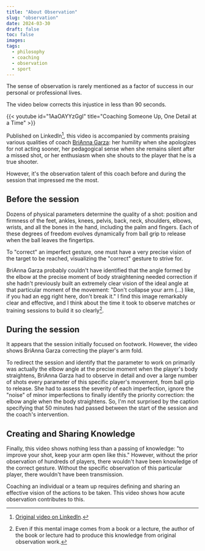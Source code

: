 ```yaml
---
title: "About Observation"
slug: "observation"
date: 2024-03-30
draft: false
toc: false
images:
tags:
  - philosophy
  - coaching
  - observation
  - sport
---
```

The sense of observation is rarely mentioned as a factor of success in our personal or professional lives.

The video below corrects this injustice in less than 90 seconds.

{{< youtube id="1AaOAYYzGgI" title="Coaching Someone Up, One Detail at a Time" >}}

Published on LinkedIn[^1], this video is accompanied by comments praising various qualities of coach [BriAnna Garza](https://shootersxshoot70.training/): her humility when she apologizes for not acting sooner, her pedagogical sense when she remains silent after a missed shot, or her enthusiasm when she shouts to the player that he is a true shooter.

However, it's the observation talent of this coach before and during the session that impressed me the most.


## Before the session
Dozens of physical parameters determine the quality of a shot: position and firmness of the feet, ankles, knees, pelvis, back, neck, shoulders, elbows, wrists, and all the bones in the hand, including the palm and fingers. Each of these degrees of freedom evolves dynamically from ball grip to release when the ball leaves the fingertips.

To "correct" an imperfect gesture, one must have a very precise vision of the target to be reached, visualizing the "correct" gesture to strive for.

BriAnna Garza probably couldn't have identified that the angle formed by the elbow at the precise moment of body straightening needed correction if she hadn't previously built an extremely clear vision of the ideal angle at that particular moment of the movement: "Don't collapse your arm (...) like, if you had an egg right here, don't break it." I find this image remarkably clear and effective, and I think about the time it took to observe matches or training sessions to build it so clearly[^2].


## During the session
It appears that the session initially focused on footwork. However, the video shows BriAnna Garza correcting the player's arm fold.

To redirect the session and identify that the parameter to work on primarily was actually the elbow angle at the precise moment when the player's body straightens, BriAnna Garza had to observe in detail and over a large number of shots every parameter of this specific player's movement, from ball grip to release. She had to assess the severity of each imperfection, ignore the "noise" of minor imperfections to finally identify the priority correction: the elbow angle when the body straightens. So, I'm not surprised by the caption specifying that 50 minutes had passed between the start of the session and the coach's intervention.


## Creating and Sharing Knowledge
Finally, this video shows nothing less than a passing of knowledge: "to improve your shot, keep your arm open like this." However, without the prior observation of hundreds of players, there wouldn't have been knowledge of the correct gesture. Without the specific observation of this particular player, there wouldn't have been transmission.

Coaching an individual or a team up requires defining and sharing an effective vision of the actions to be taken. This video shows how acute observation contributes to this.


[^1]: [Original video on LinkedIn](https://www.linkedin.com/posts/shootersxshoot70_if-your-athletes-dont-feel-safe-to-mess-activity-7160245796397813761-zxpc).
[^2]: Even if this mental image comes from a book or a lecture, the author of the book or lecture had to produce this knowledge from original observation work.